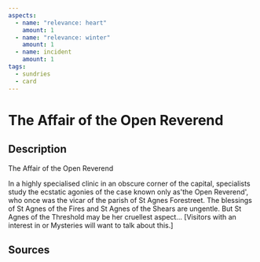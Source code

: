 ```yaml
---
aspects: 
  - name: "relevance: heart"
    amount: 1
  - name: "relevance: winter"
    amount: 1
  - name: incident
    amount: 1
tags:
  - sundries
  - card
---
```

# The Affair of the Open Reverend
## Description
The Affair of the Open Reverend

In a highly specialised clinic in an obscure corner of the capital, specialists study the ecstatic agonies of the case known only as'the Open Reverend', who once was the vicar of the parish of St Agnes Forestreet. The blessings of St Agnes of the Fires and St Agnes of the Shears are ungentle. But St Agnes of the Threshold may be her cruellest aspect...  [Visitors with an interest in <sprite name=heart> or <sprite name=winter> Mysteries will want to talk about this.]
## Sources

